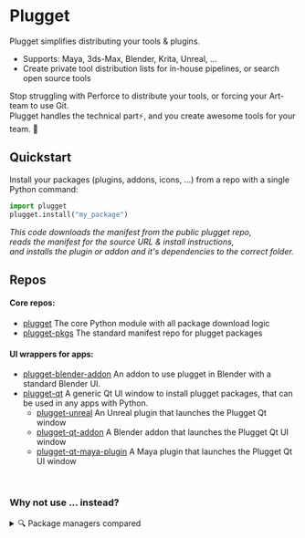 # Plugget
Plugget simplifies distributing your tools & plugins.  
- Supports: Maya, 3ds-Max, Blender, Krita, Unreal, ...
- Create private tool distribution lists for in-house pipelines, or search open source tools  
  
Stop struggling with Perforce to distribute your tools, or forcing your Art-team to use Git.  
Plugget handles the technical part⚡, and you create awesome tools for your team. 💪  

## Quickstart

Install your packages (plugins, addons, icons, ...) from a repo with a single Python command:
```python
import plugget
plugget.install("my_package")
```
_This code downloads the manifest from the public plugget repo,  
reads the manifest for the source URL & install instructions,  
and installs the plugin or addon and it's dependencies to the correct folder._

## Repos

#### Core repos:
- [plugget](https://github.com/plugget/plugget)  The core Python module with all package download logic
- [plugget-pkgs](https://github.com/plugget/plugget-pkgs)  The standard manifest repo for plugget packages

#### UI wrappers for apps:
- [plugget-blender-addon](https://github.com/plugget/plugget-blender-addon)  An addon to use plugget in Blender with a standard Blender UI.
- [plugget-qt](https://github.com/plugget/plugget-qt)  A generic Qt UI window to install plugget packages, that can be used in any apps with Python.
  - [plugget-unreal](https://github.com/plugget/plugget-unreal)  An Unreal plugin that launches the Plugget Qt window
  - [plugget-qt-addon](https://github.com/plugget/plugget-qt-addon)  A Blender addon that launches the Plugget Qt UI window
  - [plugget-qt-maya-plugin](https://github.com/plugget/plugget-qt-maya-plugin) A Maya plugin that launches the Plugget Qt UI window

<br>

### Why not use ... instead?
<details close><summary>🔍 Package managers compared</summary><blockquote>
  
Let's compare existing package managers, to help you understand if you need Plugget:  

Why not use PyPI?
- PyPI only installs packaged python modules. But many Blender scripts are not packaged, e.g. [this](https://github.com/absolute-quantum/cats-blender-plugin) addon.
- Addons aren't meant to be installed as Python packages. Pip installs to `site packages`, instead of `addons`.
- Plugget targets casual users who prefer a UI instead of a console. 
- Plugget also supports other languages than Python, e.g. Maxscript & Unreal plugins

What about WinGet, chocolatey, etc? These solutions install `apps`, Plugget installs  `plugins for apps`  
It might be possible to use Chocolatey's install scripts to install a plugin, however it seems complex, and Chocolatey wasn't designed for this.

</blockquote></details>
